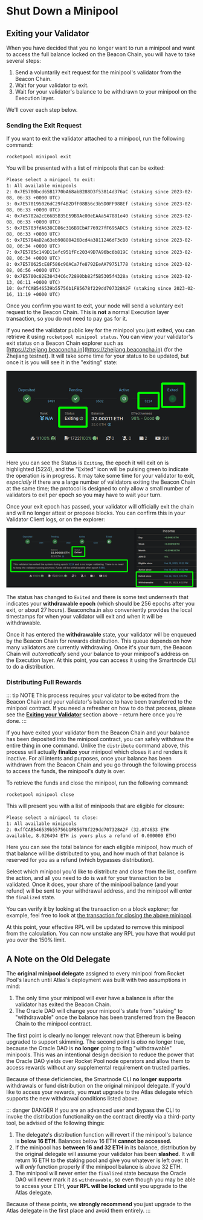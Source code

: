 # Shut Down a Minipool

## Exiting your Validator

When you have decided that you no longer want to run a minipool and want to access the full balance locked on the Beacon Chain, you will have to take several steps:

1. Send a voluntarily exit request for the minipool's validator from the Beacon Chain.
2. Wait for your validator to exit.
3. Wait for your validator's balance to be withdrawn to your minipool on the Execution layer.

We'll cover each step below.


### Sending the Exit Request

If you want to exit the validator attached to a minipool, run the following command:

```
rocketpool minipool exit
```

You will be presented with a list of minipools that can be exited:

```
Please select a minipool to exit:
1: All available minipools
2: 0x7E5700bcd65B1770bA68abB288D3f53814d376aC (staking since 2023-02-08, 06:33 +0000 UTC)
3: 0x7E570195026dC29f4B2DfF08B56c3b5D0FF988Ef (staking since 2023-02-08, 06:33 +0000 UTC)
4: 0x7e5702a2cE66B5B35E59B9Ac00eEAAa547881e40 (staking since 2023-02-08, 06:33 +0000 UTC)
5: 0x7E5703fdA638CD86c316B9EbAF76927fF695ADC5 (staking since 2023-02-08, 06:33 +0000 UTC)
6: 0x7E5704aD2a63eb90880426Dcd4a3811246dF3cB0 (staking since 2023-02-08, 06:34 +0000 UTC)
7: 0x7E5705c149D11efc951fFc20349D7A96bc6b819C (staking since 2023-02-08, 06:34 +0000 UTC)
8: 0x7E570625cE8F586c90ACa7fe8792EeAA79751778 (staking since 2023-02-08, 06:56 +0000 UTC)
9: 0x7E5700c82E38434C6c72890bb82f5B5305f4328a (staking since 2023-02-13, 06:11 +0000 UTC)
10: 0xffCAB546539b55756b1F85678f229dd707328A2F (staking since 2023-02-16, 11:19 +0000 UTC)
```

Once you confirm you want to exit, your node will send a voluntary exit request to the Beacon Chain.
This is **not** a normal Execution layer transaction, so you do not need to pay gas for it.

If you need the validator public key for the minipool you just exited, you can retrieve it using `rocketpool minipool status`.
You can view your validator's exit status on a Beacon Chain explorer such as [https://zhejiang.beaconcha.in](https://zhejiang.beaconcha.in) (for the Zhejiang testnet).
It will take some time for your status to be updated, but once it is you will see it in the "exiting" state:

<center>

![](./images/exiting.png)

</center>

Here you can see the Status is `Exiting`, the epoch it will exit on is highlighted (5224), and the "Exited" icon will be pulsing green to indicate the operation is in progress.
It may take some time for your validator to exit, *especially* if there are a large number of validators exiting the Beacon Chain at the same time; the protocol is designed to only allow a small number of validators to exit per epoch so you may have to wait your turn.

Once your exit epoch has passed, your validator will officially exit the chain and will no longer attest or propose blocks.
You can confirm this in your Validator Client logs, or on the explorer:

<center>

![](./images/exited.png)

</center>

The status has changed to `Exited` and there is some text underneath that indicates your **withdrawable epoch** (which should be 256 epochs after you exit, or about 27 hours).
Beaconcha.in also conveniently provides the local timestamps for when your validator will exit and when it will be withdrawable.

Once it has entered the **withdrawable** state, your validator will be enqueued by the Beacon Chain for rewards distribution.
This queue depends on how many validators are currently withdrawing.
Once it's your turn, the Beacon Chain will *automatically* send your balance to your minipool's address on the Execution layer.
At this point, you can access it using the Smartnode CLI to do a distribution.

### Distributing Full Rewards

::: tip NOTE
This process requires your validator to be exited from the Beacon Chain and your validator's balance to have been transferred to the minipool contract.
If you need a refresher on how to do that process, please see the [**Exiting your Validator**](#exiting-your-validator) section above - return here once you're done.
:::

If you have exited your validator from the Beacon Chain and your balance has been deposited into the minipool contract, you can safely withdraw the entire thing in one command.
Unlike the `distribute` command above, this process will actually **finalize** your minipool which closes it and renders it inactive.
For all intents and purposes, once your balance has been withdrawn from the Beacon Chain and you go through the following process to access the funds, the minipool's duty is over.

To retrieve the funds and close the minipool, run the following command:

```
rocketpool minipool close
```

This will present you with a list of minipools that are eligible for closure:

```
Please select a minipool to close:
1: All available minipools
2: 0xffCAB546539b55756b1F85678f229dd707328A2F (32.074633 ETH available, 8.026494 ETH is yours plus a refund of 0.000000 ETH)
```

Here you can see the total balance for each eligible minipool, how much of that balance will be distributed to you, and how much of that balance is reserved for you as a refund (which bypasses distribution).

Select which minipool you'd like to distribute and close from the list, confirm the action, and all you need to do is wait for your transaction to be validated.
Once it does, your share of the minipool balance (and your refund) will be sent to your withdrawal address, and the minipool will enter the `finalized` state.

You can verify it by looking at the transaction on a block explorer; for example, feel free to look at [the transaction for closing the above minipool](https://zhejiang.beaconcha.in/tx/0x5557d5e052422d4a46bb4204cabb8093b22fc944664aa0d5d4e8c9adca1865a5).

At this point, your effective RPL will be updated to remove this minipool from the calculation.
You can now unstake any RPL you have that would put you over the 150% limit.

## A Note on the Old Delegate

The **original minipool delegate** assigned to every minipool from Rocket Pool's launch until Atlas's deployment was built with two assumptions in mind:
1. The only time your minipool will ever have a balance is after the validator has exited the Beacon Chain.
2. The Oracle DAO will change your minipool's state from "staking" to "withdrawable" once the balance has been transferred from the Beacon Chain to the minipool contract.

The first point is clearly no longer relevant now that Ethereum is being upgraded to support skimming.
The second point is *also* no longer true, because the Oracle DAO is **no longer** going to flag "withdrawable" minipools.
This was an intentional design decision to reduce the power that the Oracle DAO yields over Rocket Pool node operators and allow them to access rewards without any supplemental requirement on trusted parties.

Because of these deficiencies, the Smartnode CLI **no longer supports** withdrawals or fund distribution on the original minipool delegate.
If you'd like to access your rewards, you **must** upgrade to the Atlas delegate which supports the new withdrawal conditions listed above.

::: danger DANGER
If you are an advanced user and bypass the CLI to invoke the distribution functionality on the contract directly via a third-party tool, be advised of the following things:
1. The delegate's distribution function will revert if the minipool's balance is **below 16 ETH**. Balances below 16 ETH **cannot be accessed.**
2. If the minipool has **between 16 and 32 ETH** in its balance, distribution by the original delegate will assume your validator has been **slashed**. It will return 16 ETH to the staking pool and give you whatever is left over. It will *only* function properly if the minipool balance is above 32 ETH.
3. The minipool will never enter the `finalized` state because the Oracle DAO will never mark it as `withdrawable`, so even though you may be able to access your ETH, **your RPL will be locked** until you upgrade to the Atlas delegate.

Because of these points, we **strongly recommend** you just upgrade to the Atlas delegate in the first place and avoid them entirely.
:::
